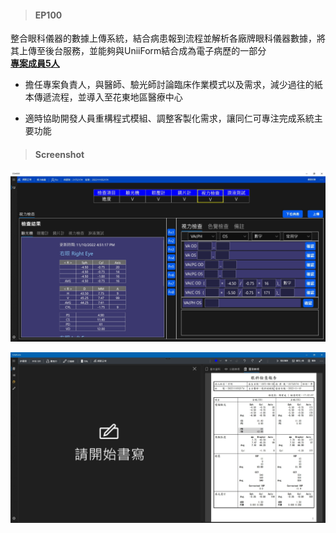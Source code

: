 > <h4> EP100 </h4>

整合眼科儀器的數據上傳系統，結合病患報到流程並解析各廠牌眼科儀器數據，將其上傳至後台服務，並能夠與UniiForm結合成為電子病歷的一部分  
**<u>專案成員5人</u>**

- 擔任專案負責人，與醫師、驗光師討論臨床作業模式以及需求，減少過往的紙本傳遞流程，並導入至花東地區醫療中心

- 適時協助開發人員重構程式模組、調整客製化需求，讓同仁可專注完成系統主要功能

> <h4> Screenshot </h4>

![img](../_assets/ep100-ui.jpg)

![img](../_assets/ep100-report.jpg)